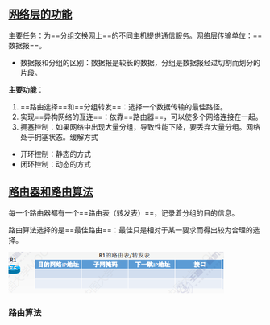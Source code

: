 ## <u>网络层的功能</u>

主要任务：为==分组交换网上==的不同主机提供通信服务。网络层传输单位：==数据报==。

* 数据报和分组的区别：数据报是较长的数据，分组是数据报经过切割而划分的片段。



**主要功能**：

1. ==路由选择==和==分组转发==：选择一个数据传输的最佳路径。
2. 实现==异构网络的互连==：依靠==路由器==，可以使多个网络连接在一起。
3. 拥塞控制：如果网络中出现大量分组，导致性能下降，要丢弃大量分组。网络处于拥塞状态。缓解方式

* 开环控制：静态的方式
* 闭环控制：动态的方式





## <u>路由器和路由算法</u>

每一个路由器都有一个==路由表（转发表）==，记录着分组的目的信息。

路由算法选择的是==最佳路由==：最佳只是相对于某一要求而得出较为合理的选择。

<img src=".\Pictures\4\路由表.PNG" style="zoom:100%;" />

### 路由算法